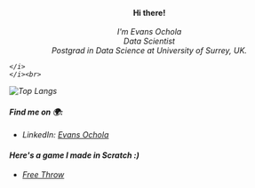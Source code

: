 <!--
**Joelevans/Joelevans** is a ✨ _special_ ✨ repository because its `README.md` (this file) appears on your GitHub profile.


- 🔭 I’m currently working on ...
- 🌱 I’m currently learning ..
- 👯 I’m looking to collaborate on ...
- 🤔 I’m looking for help with ...
- 💬 Ask me about ...
- 📫 How to reach me: ...
- 😄 Pronouns: ...
- ⚡ Fun fact: ...
-->

<!--
### Github Stats
![Evans' Github Stats](https://github-readme-stats.vercel.app/api?username=Joelevans&show_icons=true&theme=cobalt)
-->

<p align="center">
    <b>Hi there!</b><br><br>
    <i>
        I'm Evans Ochola<br>
        Data Scientist<br>
        Postgrad in Data Science at University of Surrey, UK.<br>
        
    </i>
    </i><br>

</p>

![Top Langs](https://github-readme-stats.vercel.app/api/top-langs/?username=evansochola&layout=compact&theme=dracula)

#### Find me on :earth_africa::
- LinkedIn: [Evans Ochola](https://www.linkedin.com/in/ocholaevans/)

#### Here's a game I made in Scratch :)
- [Free Throw](https://scratch.mit.edu/projects/488217340)
